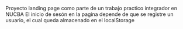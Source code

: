 Proyecto landing page como parte de un trabajo practico integrador en NUCBA
El inicio de sesón en la pagina depende de que se registre un usuario, el cual queda almacenado en el localStorage
